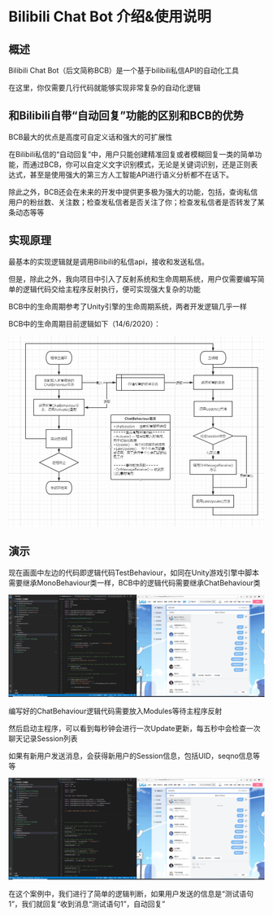 # Bilibili Chat Bot 介绍&使用说明

## 概述

Bilibili Chat Bot（后文简称BCB）是一个基于bilibili私信API的自动化工具

在这里，你仅需要几行代码就能够实现非常复杂的自动化逻辑

## 和Bilibili自带“自动回复”功能的区别和BCB的优势

BCB最大的优点是高度可自定义话和强大的可扩展性

在Bilibili私信的“自动回复”中，用户只能创建精准回复或者模糊回复一类的简单功能，而通过BCB，你可以自定义文字识别模式，无论是关键词识别，还是正则表达式，甚至是使用强大的第三方人工智能API进行语义分析都不在话下。

除此之外，BCB还会在未来的开发中提供更多极为强大的功能，包括，查询私信用户的粉丝数、关注数；检查发私信者是否关注了你；检查发私信者是否转发了某条动态等等

## 实现原理

最基本的实现逻辑就是调用Bilibili的私信api，接收和发送私信。

但是，除此之外，我向项目中引入了反射系统和生命周期系统，用户仅需要编写简单的逻辑代码交给主程序反射执行，便可实现强大复杂的功能

BCB中的生命周期参考了Unity引擎的生命周期系统，两者开发逻辑几乎一样

BCB中的生命周期目前逻辑如下（14/6/2020）：

![image](https://github.com/BerkeleyZhou/BilibiliChatBot/blob/master/ReadmeResource/Annotation%202020-06-14%20202959.jpg)

## 演示

现在画面中左边的代码即逻辑代码TestBehaviour，如同在Unity游戏引擎中脚本需要继承MonoBehaviour类一样，BCB中的逻辑代码需要继承ChatBehaviour类

![image](https://github.com/BerkeleyZhou/BilibiliChatBot/blob/master/ReadmeResource/TestBehaviour_show.gif)

编写好的ChatBehaviour逻辑代码需要放入Modules等待主程序反射

然后启动主程序，可以看到每秒钟会进行一次Update更新，每五秒中会检查一次聊天记录Session列表

如果有新用户发送消息，会获得新用户的Session信息，包括UID，seqno信息等等

![image](https://github.com/BerkeleyZhou/BilibiliChatBot/blob/master/ReadmeResource/ChatEngine_TestBehaviour_show.gif)

在这个案例中，我们进行了简单的逻辑判断，如果用户发送的信息是“测试语句1”，我们就回复“收到消息“测试语句1”，自动回复”